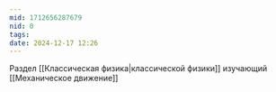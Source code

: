 ```yaml
---
mid: 1712656287679
nid: 0
tags: 
date: 2024-12-17 12:26
---
```

Раздел [[Классическая физика|классической физики]] изучающий [[Механическое движение]]